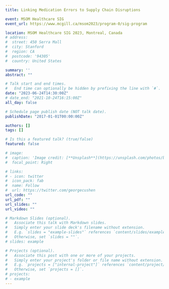 ```yaml
---
title: Linking Medication Errors to Supply Chain Disruptions

event: MSOM Healthcare SIG 
event_url: https://www.mcgill.ca/msom2023/program-0/sig-program

location: MSOM Healthcare SIG 2023, Montreal, Canada
# address:
#  street: 450 Serra Mall
#  city: Stanford
#  region: CA
#  postcode: '94305'
#  country: United States

summary: ''
abstract: ""

# Talk start and end times.
#   End time can optionally be hidden by prefixing the line with `#`.
date: "2023-06-24T14:30:00Z"
# date_end: "2021-10-24T16:15:00Z"
all_day: false

# Schedule page publish date (NOT talk date).
publishDate: "2017-01-01T00:00:00Z"

authors: []
tags: []

# Is this a featured talk? (true/false)
featured: false

# image:
#  caption: 'Image credit: [**Unsplash**](https://unsplash.com/photos/bzdhc5b3Bxs)'
#  focal_point: Right

# links:
# - icon: twitter
#  icon_pack: fab
#  name: Follow
#  url: https://twitter.com/georgecushen
url_code: ""
url_pdf: ""
url_slides: ""
url_video: ""

# Markdown Slides (optional).
#   Associate this talk with Markdown slides.
#   Simply enter your slide deck's filename without extension.
#   E.g. `slides = "example-slides"` references `content/slides/example-slides.md`.
#   Otherwise, set `slides = ""`.
# slides: example

# Projects (optional).
#   Associate this post with one or more of your projects.
#   Simply enter your project's folder or file name without extension.
#   E.g. `projects = ["internal-project"]` references `content/project/deep-learning/index.md`.
#   Otherwise, set `projects = []`.
# projects:
# - example
---
```

